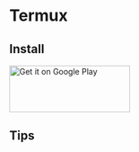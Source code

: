 # Termux
## Install
 <a href="https://play.google.com/store/apps/details?id=com.termux"><img alt="Get it on Google Play" src="files/google-play-badge.png" width="215" height="83"/></a>
## Tips
